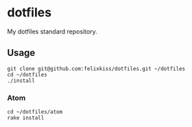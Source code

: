 # dotfiles

My dotfiles standard repository.

## Usage

```
git clone git@github.com:felixkiss/dotfiles.git ~/dotfiles
cd ~/dotfiles
./install
```

### Atom

```
cd ~/dotfiles/atom
rake install
```
